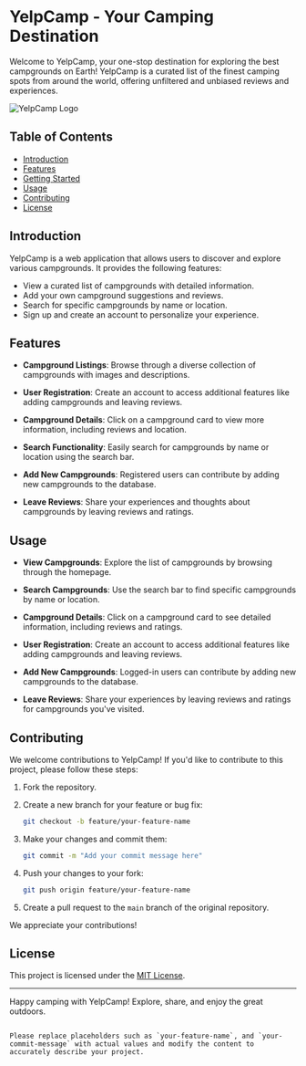 # YelpCamp - Your Camping Destination

Welcome to YelpCamp, your one-stop destination for exploring the best campgrounds on Earth! YelpCamp is a curated list of the finest camping spots from around the world, offering unfiltered and unbiased reviews and experiences.

![YelpCamp Logo](/Assets/Logo.svg)

## Table of Contents

- [Introduction](#introduction)
- [Features](#features)
- [Getting Started](#getting-started)
- [Usage](#usage)
- [Contributing](#contributing)
- [License](#license)

## Introduction

YelpCamp is a web application that allows users to discover and explore various campgrounds. It provides the following features:

- View a curated list of campgrounds with detailed information.
- Add your own campground suggestions and reviews.
- Search for specific campgrounds by name or location.
- Sign up and create an account to personalize your experience.

## Features

- **Campground Listings**: Browse through a diverse collection of campgrounds with images and descriptions.

- **User Registration**: Create an account to access additional features like adding campgrounds and leaving reviews.

- **Campground Details**: Click on a campground card to view more information, including reviews and location.

- **Search Functionality**: Easily search for campgrounds by name or location using the search bar.

- **Add New Campgrounds**: Registered users can contribute by adding new campgrounds to the database.

- **Leave Reviews**: Share your experiences and thoughts about campgrounds by leaving reviews and ratings.


## Usage

- **View Campgrounds**: Explore the list of campgrounds by browsing through the homepage.

- **Search Campgrounds**: Use the search bar to find specific campgrounds by name or location.

- **Campground Details**: Click on a campground card to see detailed information, including reviews and ratings.

- **User Registration**: Create an account to access additional features like adding campgrounds and leaving reviews.

- **Add New Campgrounds**: Logged-in users can contribute by adding new campgrounds to the database.

- **Leave Reviews**: Share your experiences by leaving reviews and ratings for campgrounds you've visited.

## Contributing

We welcome contributions to YelpCamp! If you'd like to contribute to this project, please follow these steps:

1. Fork the repository.

2. Create a new branch for your feature or bug fix:

   ```bash
   git checkout -b feature/your-feature-name
   ```

3. Make your changes and commit them:

   ```bash
   git commit -m "Add your commit message here"
   ```

4. Push your changes to your fork:

   ```bash
   git push origin feature/your-feature-name
   ```

5. Create a pull request to the `main` branch of the original repository.

We appreciate your contributions!

## License

This project is licensed under the [MIT License](LICENSE).

---

Happy camping with YelpCamp! Explore, share, and enjoy the great outdoors.
```

Please replace placeholders such as `your-feature-name`, and `your-commit-message` with actual values and modify the content to accurately describe your project.
